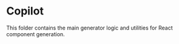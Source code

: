 # Copilot

This folder contains the main generator logic and utilities for React component generation.
